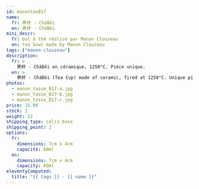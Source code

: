 ```yaml
---
id: manontasB17
name:
  fr: 茶杯 - CháBēi
  en: 茶杯 - CháBēi
mini_descr:
  fr: bol à thé réalisé par Manon Clouzeau
  en: tea bowl made by Manon Clouzeau
tags: ["manon-clouzeau"]
description:
  fr: >
    茶杯 - CháBēi en céramique, 1250°C. Pièce unique.
  en: >
    茶杯 - CháBēi (Tea Cup) made of ceramic, fired at 1250°C. Unique piece.
photos:
  - manon_tasse_B17-a.jpg
  - manon_tasse_B17-b.jpg
  - manon_tasse_B17-c.jpg
price: 15.00
stock: 1
weight: 52
shipping_type: colis_base
shipping_point: 2
options:
  fr:
    dimensions: 7cm x 4cm
    capacité: 60ml
  en:
    dimensions: 7cm x 4cm
    capacity: 60ml
eleventyComputed:
  title: "{{ tags }} - {{ name }}"
---
```

